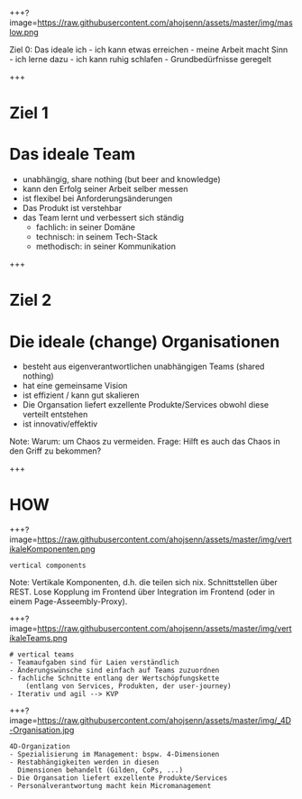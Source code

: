 

+++?image=https://raw.githubusercontent.com/ahojsenn/assets/master/img/maslow.png
<!-- .slide: data-background="#EBD5D6" style="text-align: left; font-size: 0.6em;" -->
<div>	Ziel 0: Das ideale ich
	- ich kann etwas erreichen
	- meine Arbeit macht Sinn
	- ich lerne dazu
	- ich kann ruhig schlafen
	- Grundbedürfnisse geregelt
</div>
<!-- .element: class="fragment fade-out" style="font-size: 2em; color: #ff7700;" -->


+++
<!-- .slide: style="text-align: left; font-size: 0.6em;"-->
# Ziel 1
# Das ideale Team
- unabhängig, share nothing (but beer and knowledge)
- kann den Erfolg seiner Arbeit selber messen
- ist flexibel bei Anforderungsänderungen
- Das Produkt ist verstehbar
- das Team lernt und verbessert sich ständig
	- fachlich: in seiner Domäne
	- technisch: in seinem Tech-Stack
	- methodisch: in seiner Kommunikation

+++
<!-- .slide: style="text-align: left; font-size: 0.6em;" -->
# Ziel 2
# Die ideale (change) Organisationen
- besteht aus eigenverantwortlichen unabhängigen Teams (shared nothing)
- hat eine gemeinsame Vision
- ist effizient / kann gut skalieren
- Die Organsation liefert exzellente Produkte/Services obwohl diese verteilt entstehen
- ist innovativ/effektiv


Note:
Warum: um Chaos zu vermeiden.
Frage: Hilft es auch das Chaos in den Griff zu bekommen?

+++
<!-- .slide: style="text-align: left; font-size: 0.6em;" -->
# HOW
<!-- .element: style="font-size: 5em; "-->

+++?image=https://raw.githubusercontent.com/ahojsenn/assets/master/img/vertikaleKomponenten.png
<!-- .slide: data-background="#EBD5D6" style="text-align: left; font-size: 0.6em;" -->
	vertical components
<!-- .element: class="fragment fade-out" style="font-size: 2em; color: #ff7700;" -->
Note:
Vertikale Komponenten, d.h. die teilen sich nix. Schnittstellen über REST. Lose Kopplung im Frontend über Integration im Frontend (oder in  einem Page-Asseembly-Proxy).


+++?image=https://raw.githubusercontent.com/ahojsenn/assets/master/img/vertikaleTeams.png
<!-- .slide: data-background="#EBD5D6" style="text-align: left; font-size: 0.6em;" -->
	# vertical teams
	- Teamaufgaben sind für Laien verständlich
	- Änderungswünsche sind einfach auf Teams zuzuordnen
	- fachliche Schnitte entlang der Wertschöpfungskette
    	(entlang von Services, Produkten, der user-journey)
	- Iterativ und agil --> KVP
<!-- .element: class="fragment fade-out" style="font-size: 1em; color: #ff7700;" -->

+++?image=https://raw.githubusercontent.com/ahojsenn/assets/master/img/_4D-Organisation.jpg
<!-- .slide: data-background="#EBD5D6" style="text-align: left; font-size: 0.6em;" -->
	4D-Organization
	- Spezialisierung im Management: bspw. 4-Dimensionen
	- Restabhängigkeiten werden in diesen
	  Dimensionen behandelt (Gilden, CoPs, ...)
	- Die Organsation liefert exzellente Produkte/Services
	- Personalverantwortung macht kein Micromanagement
<!-- .element: class="fragment fade-out" style="font-size: 1em; color: #ff7700;" -->
